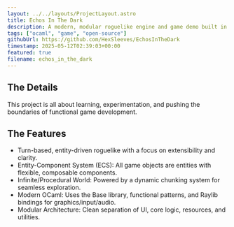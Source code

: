 ```yaml
---
layout: ../../layouts/ProjectLayout.astro
title: Echos In The Dark
description: A modern, modular roguelike engine and game demo built in OCaml
tags: ["ocaml", "game", "open-source"]
githubUrl: https://github.com/HexSleeves/EchosInTheDark
timestamp: 2025-05-12T02:39:03+00:00
featured: true
filename: echos_in_the_dark
---
```


## The Details

This project is all about learning, experimentation, and pushing the boundaries of functional game development.

## The Features

- Turn-based, entity-driven roguelike with a focus on extensibility and clarity.
- Entity-Component System (ECS): All game objects are entities with flexible, composable components.
- Infinite/Procedural World: Powered by a dynamic chunking system for seamless exploration.
- Modern OCaml: Uses the Base library, functional patterns, and Raylib bindings for graphics/input/audio.
- Modular Architecture: Clean separation of UI, core logic, resources, and utilities.
